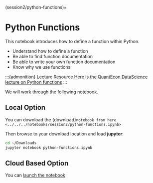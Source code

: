 (session2/python-functions)=
# Python Functions

This notebook introduces how to define a function within Python.

* Understand how to define a function
* Be able to find function documentation
* Be able to write your own function documentation
* Know why we use functions

:::{admonition} Lecture Resource
Here is [the QuantEcon DataScience lecture on Python functions](https://datascience.quantecon.org/python_fundamentals/functions.html)
:::

We will work through the following notebook.

## Local Option

You can download the {download}`notebook from here <../../../notebooks/session2/python-functions.ipynb>`

Then browse to your download location and load **jupyter**:

```bash
cd ~/Downloads
jupyter notebook python-functions.ipynb
```

## Cloud Based Option

You can [launch the notebook](https://mybinder.org/v2/gh/QuantEcon/2021-workshop-rsit/main?filepath=notebooks%2Fsession2%2Fpython-functions.ipynb)
